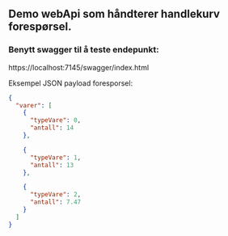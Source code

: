 ## Demo webApi som håndterer handlekurv forespørsel.
### Benytt swagger til å teste endepunkt: 
https://localhost:7145/swagger/index.html


Eksempel JSON payload foresporsel:
```json
{
  "varer": [
    {
      "typeVare": 0,
      "antall": 14
    },

    {
      "typeVare": 1,
      "antall": 13
    },

    {
      "typeVare": 2,
      "antall": 7.47
    }
  ]
}
```
